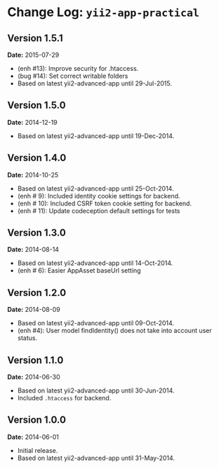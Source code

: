 Change Log: `yii2-app-practical`
================================

## Version 1.5.1

**Date:** 2015-07-29

- (enh #13): Improve security for .htaccess.
- (bug #14): Set correct writable folders
- Based on latest yii2-advanced-app until 29-Jul-2015.

## Version 1.5.0

**Date:** 2014-12-19

- Based on latest yii2-advanced-app until 19-Dec-2014.

## Version 1.4.0

**Date:** 2014-10-25

- Based on latest yii2-advanced-app until 25-Oct-2014.
- (enh # 9): Included identity cookie settings for backend.
- (enh # 10): Included CSRF token cookie setting for backend.
- (enh # 11): Update codeception default settings for tests


## Version 1.3.0

**Date:** 2014-08-14

- Based on latest yii2-advanced-app until 14-Oct-2014.
- (enh # 6): Easier AppAsset baseUrl setting

## Version 1.2.0

**Date:** 2014-08-09

- Based on latest yii2-advanced-app until 09-Oct-2014.
- (enh #4): User model findIdentity() does not take into account user status.

## Version 1.1.0

**Date:** 2014-06-30

- Based on latest yii2-advanced-app until 30-Jun-2014.
- Included `.htaccess` for backend.


## Version 1.0.0

**Date:** 2014-06-01

- Initial release. 
- Based on latest yii2-advanced-app until 31-May-2014.

